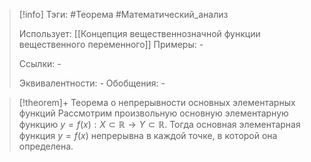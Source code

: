 > [!info]
> Тэги: #Теорема #Математический_анализ   
> 
> Использует: [[Концепция вещественнозначной функции вещественного переменного]]
> Примеры: *-*
> 
> Ссылки: *-*
> 
> Эквивалентности: *-*
> Обобщения: *-*

> [!theorem]+ Теорема о непрерывности основных элементарных функций
> Рассмотрим произвольную основную элементарную функцию $y = f(x):X \subset \mathbb{R}\rightarrow Y \subset \mathbb{R}$. Тогда основная элементарная функция $y = f(x)$ непрерывна в каждой точке, в которой она определена. 
